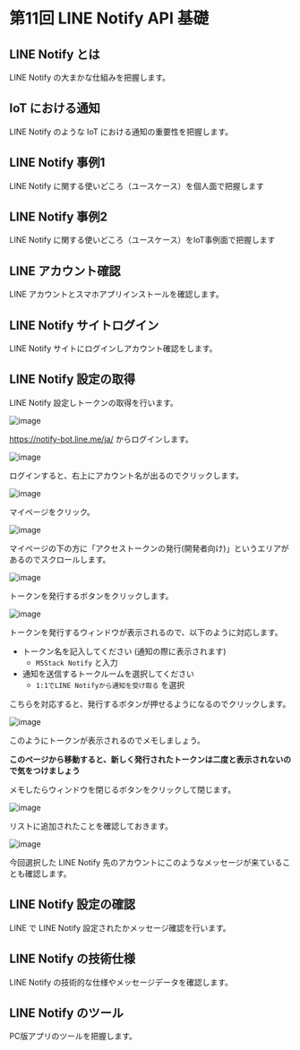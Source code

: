 # 第11回 LINE Notify API 基礎

## LINE Notify とは

LINE Notify の大まかな仕組みを把握します。

## IoT における通知

LINE Notify のような IoT における通知の重要性を把握します。

## LINE Notify 事例1

LINE Notify に関する使いどころ（ユースケース）を個人面で把握します

## LINE Notify 事例2

LINE Notify に関する使いどころ（ユースケース）をIoT事例面で把握します

## LINE アカウント確認

LINE アカウントとスマホアプリインストールを確認します。

## LINE Notify サイトログイン

LINE Notify サイトにログインしアカウント確認をします。

## LINE Notify 設定の取得

LINE Notify 設定しトークンの取得を行います。

![image](https://i.gyazo.com/c45ee309aa6793bc12f67c24f3a905ce.png)

https://notify-bot.line.me/ja/ からログインします。

![image](https://i.gyazo.com/bf26cdcf093a783aee4ff510ec9ddb68.png)

ログインすると、右上にアカウント名が出るのでクリックします。

![image](https://i.gyazo.com/7cdb07c7e588bac278a5fb0b2dbc9d83.png)

マイページをクリック。

![image](https://i.gyazo.com/0c48f49af1be4e5e7c789366c0b838cf.png)

マイページの下の方に「アクセストークンの発行(開発者向け)」というエリアがあるのでスクロールします。

![image](https://i.gyazo.com/bbba9909e0437e487718479953b198ff.png)

トークンを発行するボタンをクリックします。

![image](https://i.gyazo.com/05b98371bcae556f578cdb96505ecb7c.jpg)

トークンを発行するウィンドウが表示されるので、以下のように対応します。

- トークン名を記入してください (通知の際に表示されます)
  - `M5Stack Notify` と入力
- 通知を送信するトークルームを選択してください
  - `1:1でLINE Notifyから通知を受け取る` を選択

こちらを対応すると、発行するボタンが押せるようになるのでクリックします。

![image](https://i.gyazo.com/abee7f38d2db6897c61cdb42fc29a83c.png)

このようにトークンが表示されるのでメモしましょう。

**このページから移動すると、新しく発行されたトークンは二度と表示されないので気をつけましょう**

メモしたらウィンドウを閉じるボタンをクリックして閉じます。

![image](https://i.gyazo.com/2fcf2f7f0d039737510759301a619485.png)

リストに追加されたことを確認しておきます。

![image](https://i.gyazo.com/07a33eec5562fc6fd67e52aeaa5c2bc9.png)

今回選択した LINE Notify 先のアカウントにこのようなメッセージが来ていることも確認します。

## LINE Notify 設定の確認

LINE で LINE Notify 設定されたかメッセージ確認を行います。

## LINE Notify の技術仕様

LINE Notify の技術的な仕様やメッセージデータを確認します。

## LINE Notify のツール

PC版アプリのツールを把握します。